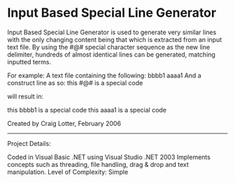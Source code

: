 Input Based Special Line Generator
==================================

Input Based Special Line Generator is used to generate very similar lines with the only changing content being that which is extracted from an input text file. By using the #@# special character sequence as the new line delimiter, hundreds of almost identical lines can be generated, matching inputted terms. 

For example: 
A text file containing the following:
  bbbb1
  aaaa1
And a construct line as so:
  this #@# is a special code

will result in:

  this bbbb1 is a special code
  this aaaa1 is a special code

Created by Craig Lotter, February 2006

*********************************

Project Details:

Coded in Visual Basic .NET using Visual Studio .NET 2003
Implements concepts such as threading, file handling, drag & drop and text manipulation.
Level of Complexity: Simple
